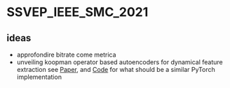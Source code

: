# SSVEP_IEEE_SMC_2021

## ideas
- approfondire bitrate come metrica
- unveiling koopman operator based autoencoders for dynamical feature extraction see [Paper](https://github.com/sazio/SSVEP_IEEE_SMC_2021/blob/main/Papers/Forecasting%20Sequential%20Data%20Using%20Consistent%20Koopman%20Autoencoders.pdf), and [Code](https://github.com/sazio/SSVEP_IEEE_SMC_2021/tree/main/Code/koopmanAE) for what should be a similar PyTorch implementation
